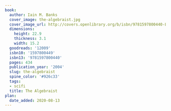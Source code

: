```yaml
---
book:
  author: Iain M. Banks
  cover_image: the-algebraist.jpg
  cover_image_url: http://covers.openlibrary.org/b/isbn/9781597800440-L.jpg
  dimensions:
    height: 22.9
    thickness: 3.1
    width: 15.2
  goodreads: '12009'
  isbn10: '1597800449'
  isbn13: '9781597800440'
  pages: 434
  publication_year: '2004'
  slug: the-algebraist
  spine_color: '#926c33'
  tags:
  - scifi
  title: The Algebraist
plan:
  date_added: 2020-08-13
---
```

